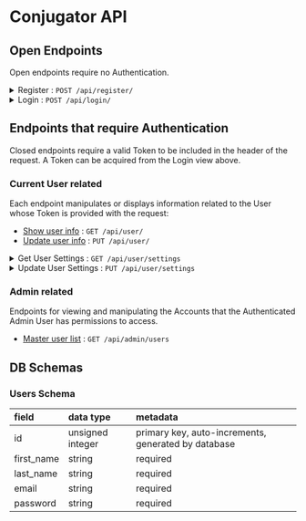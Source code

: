 # Conjugator API




## Open Endpoints

Open endpoints require no Authentication.
<details>
  <summary>Register : <code>POST /api/register/</code></summary>
    <p>

  # Create New User Account

  Get the details of the currently Authenticated User along with basic
  subscription information.

  **URL** : `/api/register/`

  **Method** : `POST`

  **Auth required** : NO

  **Permissions required** : None

  **Data constraints**

  Email must be unique.

  ```json
  {
      "email": "[unicode 255 chars max]"
  }
  ```
  **Data example**

  All fields must be sent.


  ```json
  {
      "first_name": "Peter",
      "last_name": "Griffin",
      "email": "BirdIsTheWord@quahog.com",
      "password": "Tom Brady"
  }
  ```

  ## Success Response

  **Code** : `201 CREATED`

  **Content examples**

  ```json
  {
    "id": 5,
    "first_name": "Peter",
    "last_name": "Griffin",
    "email": "BirdIsTheWord@quahog.com",
    "password": "$2a$10$vncwoY0avJfBxYCCBv3wDeSZw51hrqhXCDkfJA22m6zckcyGjoVY6"
  }
  ```

  ## Error Responses

  **Condition** : If Account already exists for User.

  **Code** : `500 SEE OTHER`

  **Headers** : `Location: http://testserver/api/accounts/123/`

  **Content** : `{}`

  ### Or

  **Condition** : If fields are missed.

  **Code** : `400 BAD REQUEST`

  **Content example**

  ```json
  {
      "first_name": [
          "This field is required."
      ]
  }
  ```

  </p>
</details>

<details>
  <summary>Login : <code>POST /api/login/</code></summary>
    <p>

  # Login

Used to collect a Token for a registered User.

**URL** : `/api/login/`

**Method** : `POST`

**Auth required** : NO

**Data constraints**

```json
{
    "username": "[valid email address]",
    "password": "[password in plain text]"
}
```

**Data example**

```json
{
    "username": "iloveauth@example.com",
    "password": "abcd1234"
}
```

## Success Response

**Code** : `200 OK`

**Content example**

```json
{
    "token": "93144b288eb1fdccbe46d6fc0f241a51766ecd3d"
}
```

## Error Response

**Condition** : If 'username' and 'password' combination is wrong.

**Code** : `400 BAD REQUEST`

**Content** :

```json
{
    "non_field_errors": [
        "Unable to login with provided credentials."
    ]
}
```

  </p>
</details>


## Endpoints that require Authentication

Closed endpoints require a valid Token to be included in the header of the
request. A Token can be acquired from the Login view above.

### Current User related

Each endpoint manipulates or displays information related to the User whose
Token is provided with the request:

* [Show user info](user/get.md) : `GET /api/user/`
* [Update user info](user/put.md) : `PUT /api/user/`


<details>
  <summary>Get User Settings : <code>GET /api/user/settings</code></summary>
    <p>

  # Get Settings

  Get the settings for the currently authenticated user. 

  **URL** : `/api/user/settings`

  **Method** : `GET`

  **Auth required** : YES

  **Permissions required** : Authentication Token

  **Data constraints**
  Authentication token must be valid and match current user id.

  ## Success Response

  **Code** : `200 OK`

  **Content examples**

  ```json
{
  "id": 99,
  "settings": {
    "mood": {
      "Indicative": true,
      "Subjunctive": false,
      "Imperative Affirmative": true,
      "Imperative Negative": true
    },
    "tense": {
      "Present": true,
      "Future": true,
      "Imperfect": true,
      "Preterite": true,
      "Conditional": true,
      "Present Perfect": false,
      "Future Perfect": true,
      "Past Perfect": true,
      "Preterite (Archaic)": true,
      "Conditional Perfect": true
    },
    "vosotros": false
  }
}
  ```

  ## Error Responses

  **Condition** : Server error, likely could not user in db.

  **Code** : `500 INTERNAL SERVER ERROR`

  **Content example**

  ```json
{
  "err": {},
  "message": "Ay dios mio!"
}
  ```

  </p>
</details>

<details>
  <summary>Update User Settings : <code>PUT /api/user/settings</code></summary>
    <p>

  # Update Settings

  Update the settings for the currently authenticated user. 

  **URL** : `/api/user/settings`

  **Method** : `PUT`

  **Auth required** : YES

  **Permissions required** : Authentication Token

  **Data constraints**
  None

  **Data example**

  Must contain settings object with all required fields.

  ```json
{
    "mood": {
      "Indicative": false,
      "Subjunctive": false,
      "Imperative Affirmative": true,
      "Imperative Negative": true
    },
    "tense": {
      "Present": true,
      "Future": true,
      "Imperfect": true,
      "Preterite": true,
      "Conditional": true,
      "Present Perfect": true,
      "Future Perfect": true,
      "Past Perfect": true,
      "Preterite (Archaic)": true,
      "Conditional Perfect": true
    },
    "vosotros": false
}
  ```

  ## Success Response

  **Code** : `200 OK`

  **Content examples**

  ```json
{
  "success": true,
  "records_updated": 1,
  "message": "Hurra! Bueno! Peter, your settings have been updated."
}
  ```

  ## Error Responses

  **Condition** : Server error, likely could not user in db.

  **Code** : `500 INTERNAL SERVER ERROR`

  **Content example**

  ```json
{
  "err": {},
  "message": "Ay dios mio!"
}
  ```

  </p>
</details>





### Admin related

Endpoints for viewing and manipulating the Accounts that the Authenticated Admin User
has permissions to access.

* [Master user list](accounts/get.md) : `GET /api/admin/users`


## DB Schemas

### Users Schema

| field       | data type        | metadata                                            |
| :---------- | :--------------- | :-------------------------------------------------- |
| id          | unsigned integer | primary key, auto-increments, generated by database |
| first_name  | string           | required                                            |
| last_name   | string           | required                                            |
| email       | string           | required                                            |
| password    | string           | required                                            |
